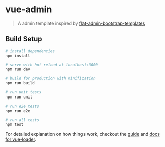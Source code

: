 # vue-admin

> A admin template inspired by [flat-admin-bootstrap-templates](http://tui2tone.github.io/flat-admin-bootstrap-templates/html/)

## Build Setup

``` bash
# install dependencies
npm install

# serve with hot reload at localhost:3000
npm run dev

# build for production with minification
npm run build

# run unit tests
npm run unit

# run e2e tests
npm run e2e

# run all tests
npm test
```

For detailed explanation on how things work, checkout the [guide](http://vuejs-templates.github.io/webpack/) and [docs for vue-loader](http://vuejs.github.io/vue-loader).
